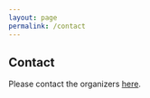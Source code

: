 ```yaml
---
layout: page
permalink: /contact
---
```


<h2>Contact</h2>

Please contact the organizers <a href='cqaw@mpsych.org'>here</a>.
